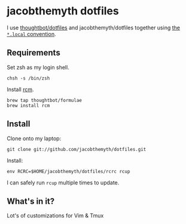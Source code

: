 jacobthemyth dotfiles
===============

I use [thoughtbot/dotfiles](https://github.com/thoughtbot/dotfiles) and
jacobthemyth/dotfiles together using [the `*.local` convention][dot-local].

[dot-local]: http://robots.thoughtbot.com/manage-team-and-personal-dotfiles-together-with-rcm

Requirements
------------

Set zsh as my login shell.

    chsh -s /bin/zsh

Install [rcm](https://github.com/mike-burns/rcm).

    brew tap thoughtbot/formulae
    brew install rcm

Install
-------

Clone onto my laptop:

    git clone git://github.com/jacobthemyth/dotfiles.git

Install:

    env RCRC=$HOME/jacobthemyth/dotfiles/rcrc rcup

I can safely run `rcup` multiple times to update.

What's in it?
-------------

Lot's of customizations for Vim & Tmux
